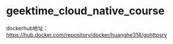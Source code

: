# geektime_cloud_native_course

 dockerhub地址：https://hub.docker.com/repository/docker/huanghe314/gohttpsrv